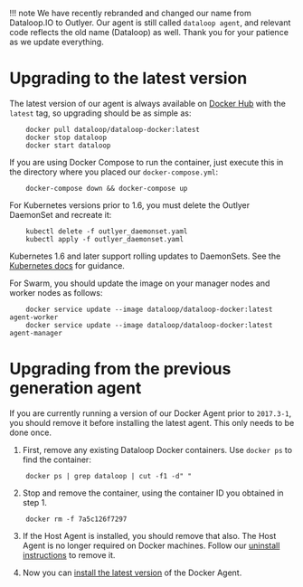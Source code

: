 !!! note
    We have recently rebranded and changed our name from Dataloop.IO to Outlyer. Our agent is still called `dataloop agent`, and relevant code reflects the old name (Dataloop) as well. Thank you for your patience as we update everything.


Upgrading to the latest version
===============================

The latest version of our agent is always available on [Docker Hub][1] with
the `latest` tag, so upgrading should be as simple as:
```
    docker pull dataloop/dataloop-docker:latest
    docker stop dataloop
    docker start dataloop
```

If you are using Docker Compose to run the container, just execute this in the
directory where you placed our `docker-compose.yml`:
```
    docker-compose down && docker-compose up
```

For Kubernetes versions prior to 1.6, you must delete the Outlyer DaemonSet and
recreate it:
```
    kubectl delete -f outlyer_daemonset.yaml
    kubectl apply -f outlyer_daemonset.yaml
```

Kubernetes 1.6 and later support rolling updates to DaemonSets. See the
[Kubernetes docs][2] for guidance.

For Swarm, you should update the image on your manager nodes and worker
nodes as follows:
```
    docker service update --image dataloop/dataloop-docker:latest agent-worker
    docker service update --image dataloop/dataloop-docker:latest agent-manager
```

Upgrading from the previous generation agent
============================================

If you are currently running a version of our Docker Agent prior to
`2017.3-1`, you should remove it before installing the latest agent.
This only needs to be done once.

 1. First, remove any existing Dataloop Docker containers. Use `docker ps`
    to find the container:

```
    docker ps | grep dataloop | cut -f1 -d" "
```

 2. Stop and remove the container, using the container ID you obtained
    in step 1.

```
    docker rm -f 7a5c126f7297
```

 3. If the Host Agent is installed, you should remove that also. The Host
    Agent is no longer required on Docker machines. Follow our
    [uninstall instructions](../agent/uninstall.md) to remove it.

 4. Now you can [install the latest version](installation.md) of the
    Docker Agent.

[1]: https://hub.docker.com/r/dataloop/dataloop-docker/ "Docker Hub"
[2]: https://kubernetes.io/docs/tasks/manage-daemon/update-daemon-set/ "Performing a Rolling Update on a DaemonSet"
